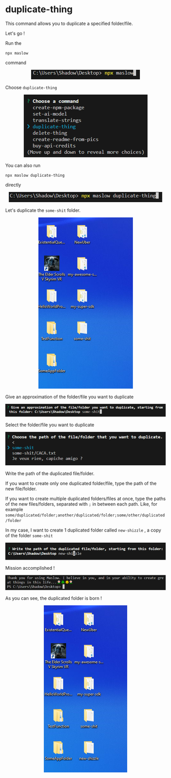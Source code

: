 
# duplicate-thing

This command allows you to duplicate a specified folder/file.

Let's go !

Run the 

```
npx maslow
``` 

command

<p align="center">
  <img src="assets\cfa548f34cc078bbfecdbbac04db0644.png" alt="">
</p>

Choose ```duplicate-thing```

<p align="center">
  <img src="assets\dbd0a92dac08ae11c5abaf8bfab98a43.png" alt="">
</p>

You can also run 

```
npx maslow duplicate-thing
``` 

directly

<p align="center">
  <img src="assets\75c091784c648c41a38f4e15129a13a0.png" alt="">
</p>

Let's duplicate the ```some-shit``` folder.

<p align="center">
  <img src="assets\26ec2cca0d80ca126dd42541becceb38.png" alt="">
</p>

Give an approximation of the folder/file you want to duplicate

<p align="center">
  <img src="assets\2767220f0b485aff454dc1e6c753cb2a.png" alt="">
</p>

Select the folder/file you want to duplicate

<p align="center">
  <img src="assets\e7c72152908c61e2ff7ab998b436eb77.png" alt="">
</p>

Write the path of the duplicated file/folder.

If you want to create only one duplicated folder/file, type the path of the new file/folder.

If you want to create multiple duplicated folders/files at once, type the paths of the new files/folders, separated with ```;``` in between each path. Like, for example ```some/duplicated/folder;another/duplicated/folder;some/other/duplicated/folder```

In my case, I want to create 1 duplicated folder called ```new-shizzle``` , a copy of the folder ```some-shit```

<p align="center">
  <img src="assets\9ae8ac69a32a2b08a0f5ada21ca42d9d.png" alt="">
</p>

Mission accomplished !

<p align="center">
  <img src="assets\8810d92ad66f22f31abfa2830a7436df.png" alt="">
</p>

As you can see, the duplicated folder is born !

<p align="center">
  <img src="assets\24448f2b53e50c552dffcd4bbcd597b5.png" alt="">
</p>